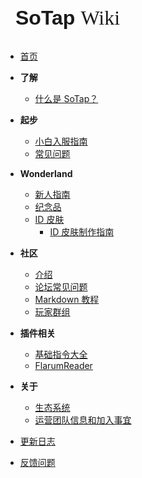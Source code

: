 <div class="no-selection" onclick="location.href='/'" style="font-size: 2rem; margin-left: 16px; margin-bottom: 32px; cursor: pointer;">
<span style="font-family: Poppins, sans-serif; font-weight: 700">SoTap</span> <span style="font-family: Georgia, serif; font-weight: 500">Wiki</span>
</div>

- [首页](index.md)

- **了解**
    - [什么是 SoTap？](introduction.md)
- **起步**
    - [小白入服指南](getting-started/preparation.md)
    - [常见问题](getting-started/faq.md)
- **Wonderland**
    - [新人指南](wonderland/start.md)
    - [纪念品](wonderland/souvenir.md)
    - [ID 皮肤](wonderland/IDskin.md)
      - [ID 皮肤制作指南](wonderland/HowToMakeIDskin.md)
- **社区**
    - [介绍](forum/introduction.md)
    - [论坛常见问题](forum/faq.md)
    - [Markdown 教程](forum/markdown-tutorial.md)
    - [玩家群组](forum/groups.md)
- **插件相关**
    - [基础指令大全](plugins/basic-commands.md)
    - [FlarumReader](plugins/flarum-reader.md)
- **关于**
    - [生态系统](//sotap.org/ecosystem)
    - [运营团队信息和加入事宜](about/management.md)
- [更新日志](https://github.com/sotapmc/SotapWiki/commits/v2)
- [反馈问题](https://github.com/sotapmc/SotapWiki/issues)
